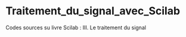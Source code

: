 Traitement_du_signal_avec_Scilab
================================

Codes sources su livre Scilab : III. Le traitement du signal
